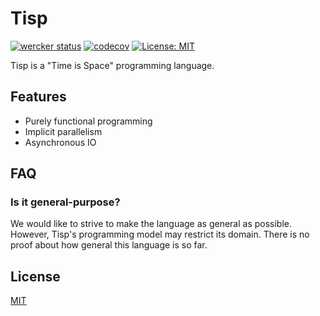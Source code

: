# Tisp

[![wercker status](https://app.wercker.com/status/68b66e4881f08974e109a864520e369f/s/master "wercker status")](https://app.wercker.com/project/byKey/68b66e4881f08974e109a864520e369f)
[![codecov](https://codecov.io/gh/raviqqe/tisp/branch/master/graph/badge.svg)](https://codecov.io/gh/raviqqe/tisp)
[![License: MIT](https://img.shields.io/badge/license-MIT-yellow.svg)](https://opensource.org/licenses/MIT)

Tisp is a "Time is Space" programming language.


## Features

- Purely functional programming
- Implicit parallelism
- Asynchronous IO


## FAQ

### Is it general-purpose?

We would like to strive to make the language as general as possible.
However, Tisp's programming model may restrict its domain.
There is no proof about how general this language is so far.


## License

[MIT](LICENSE)

